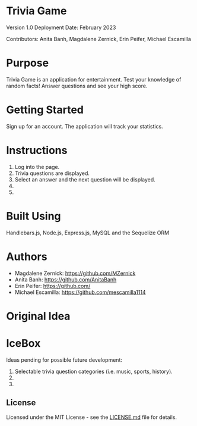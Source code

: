 # Trivia Game

<ADD DEPLOYED link HERE>
Version 1.0
Deployment Date: February 2023

Contributors: Anita Banh, Magdalene Zernick, Erin Peifer, Michael Escamilla

# Purpose

Trivia Game is an application for entertainment. Test your knowledge of random facts! Answer questions and see your high score.

# Getting Started

Sign up for an account. The application will track your statistics.

# Instructions

1. Log into the page.
2. Trivia questions are displayed.
3. Select an answer and the next question will be displayed.
4. 
5. 

# Built Using

Handlebars.js, Node.js, Express.js, MySQL and the Sequelize ORM

# Authors

* Magdalene Zernick: https://github.com/MZernick
* Anita Banh: https://github.com/AnitaBanh
* Erin Peifer: https://github.com/
* Michael Escamilla: https://github.com/mescamilla1114

# Original Idea



# IceBox

Ideas pending for possible future development:

1. Selectable trivia question categories (i.e. music, sports, history).
2. 
3. 

## License

Licensed under the MIT License - see the [LICENSE.md](https://github.com/MZernick/UTA-Trivia-Game/blob/main/LICENSE.md) file for details.
